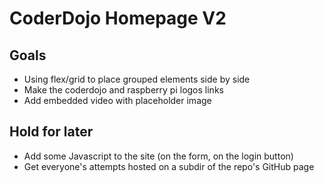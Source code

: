 # CoderDojo Homepage V2

## Goals

- Using flex/grid to place grouped elements side by side
- Make the coderdojo and raspberry pi logos links
- Add embedded video with placeholder image

## Hold for later

- Add some Javascript to the site (on the form, on the login button)
- Get everyone's attempts hosted on a subdir of the repo's GitHub page
